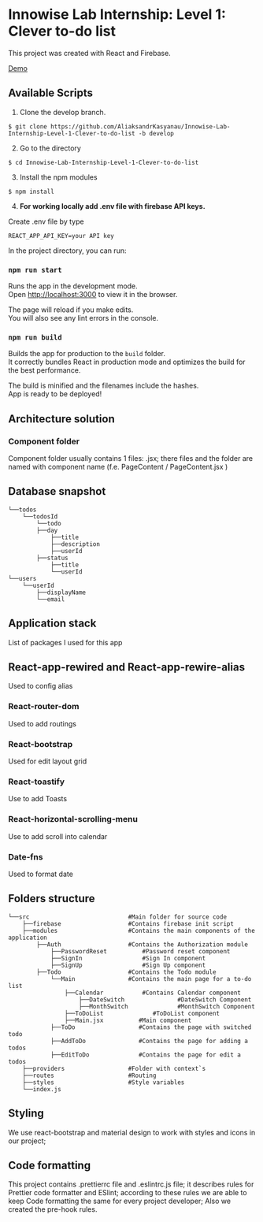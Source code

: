 # Innowise Lab Internship: Level 1: Clever to-do list

This project was created with React and Firebase.

[Demo](https://aliaksandrkasyanau.github.io/Innowise-Lab-Internship-Level-1-Clever-to-do-list/)

## Available Scripts

1. Clone the develop branch.

`$ git clone https://github.com/AliaksandrKasyanau/Innowise-Lab-Internship-Level-1-Clever-to-do-list -b develop`

2. Go to the directory

`$ cd Innowise-Lab-Internship-Level-1-Clever-to-do-list`

3. Install the npm modules

`$ npm install`

4. **For working locally add .env file with firebase API keys.**

Create .env file by type

`REACT_APP_API_KEY=your API key`

In the project directory, you can run:

### `npm run start`

Runs the app in the development mode.\
Open [http://localhost:3000](http://localhost:3000) to view it in the browser.

The page will reload if you make edits.\
You will also see any lint errors in the console.

### `npm run build`

Builds the app for production to the `build` folder.\
It correctly bundles React in production mode and optimizes the build for the best performance.

The build is minified and the filenames include the hashes.\
App is ready to be deployed!

## Architecture solution

### Component folder

Component folder usually contains 1 files: .jsx; there files and the folder are named with component name (f.e.
PageContent /
PageContent.jsx
)

## Database snapshot

    └──todos
        └──todosId
            └──todo
    	    ├──day
                ├──title
                ├──description
                ├──userId
    	    ├──status
                ├──title
                └──userId
    └──users
        └──userId
    	    ├──displayName
    	    └──email

## Application stack

List of packages I used for this app

## React-app-rewired and React-app-rewire-alias

Used to config alias

### React-router-dom

Used to add routings

### React-bootstrap

Used for edit layout grid

### React-toastify

Use to add Toasts

### React-horizontal-scrolling-menu

Use to add scroll into calendar

### Date-fns

Used to format date

## Folders structure

    └──src                            #Main folder for source code
        ├──firebase                   #Contains firebase init script
        ├──modules                    #Contains the main components of the application
            ├──Auth                   #Contains the Authorization module
                ├──PasswordReset          #Password reset component
                ├──SignIn                 #Sign In component
                ├──SignUp                 #Sign Up component
            ├──Todo                   #Contains the Todo module
                └──Main               #Contains the main page for a to-do list
                    ├──Calendar           #Contains Calendar component
                        ├──DateSwitch               #DateSwitch Component
                        ├──MonthSwitch              #MonthSwitch Component
                    ├──ToDoList              #ToDoList component
                    ├──Main.jsx          #Main component
                ├──ToDo                  #Contains the page with switched todo
                ├──AddToDo               #Contains the page for adding a todos
                ├──EditToDo              #Contains the page for edit a todos
        ├──providers                  #Folder with context`s
        ├──routes                     #Routing
        ├──styles                     #Style variables
        └──index.js

## Styling

We use react-bootstrap and material design to work with styles and icons in our project;

## Code formatting

This project contains .prettierrc file and .eslintrc.js file; it describes rules for Prettier code formatter and ESlint; according to these rules we are able to keep Code formatting the same for every project developer; Also we created the pre-hook rules.
